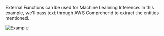 External Functions can be used for Machine Learning Inference.
In this example, we'll pass text through AWS Comprehend to extract the entities mentioned.

![Example](/ExternalFunctions/ExtractEntitiesFromArticle/example.png)

